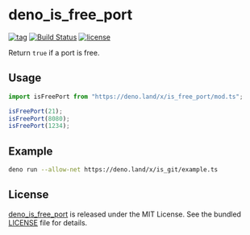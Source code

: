 # deno_is_free_port

[![tag](https://img.shields.io/github/release/justjavac/deno_is_free_port)](https://github.com/justjavac/deno_is_free_port/releases)
[![Build Status](https://github.com/justjavac/deno_is_free_port/workflows/ci/badge.svg?branch=master)](https://github.com/justjavac/deno_is_free_port/actions)
[![license](https://img.shields.io/github/license/justjavac/deno_is_free_port)](https://github.com/justjavac/deno_is_free_port/blob/master/LICENSE)

Return `true` if a port is free.

## Usage

```ts
import isFreePort from "https://deno.land/x/is_free_port/mod.ts";

isFreePort(21);
isFreePort(8080);
isFreePort(1234);
```

## Example

```bash
deno run --allow-net https://deno.land/x/is_git/example.ts
```

## License

[deno_is_free_port](https://github.com/justjavac/deno_is_free_port) is released under the MIT License. See the bundled [LICENSE](./LICENSE) file for details.
